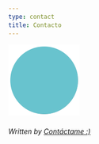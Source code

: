 ```yaml
---
type: contact
title: Contacto
---
```


<div style="align: center; margin-bottom:4%;">
<img src="/images/send140px.gif" alt="email" >
</div>

<address>
Written by <a href="mailto:sandra.m.revilla@gmail.com">Contáctame :)</a>
</address>
